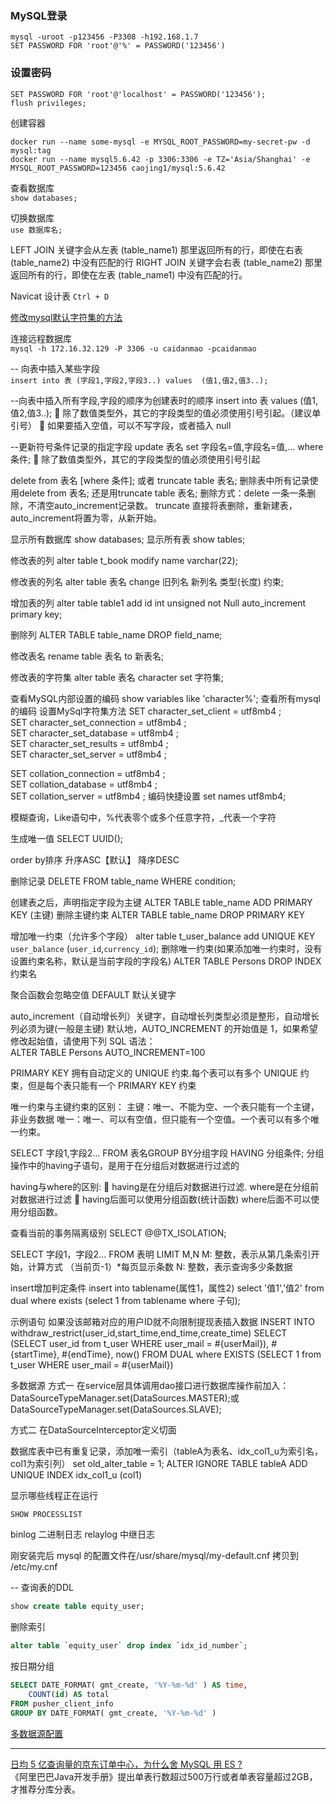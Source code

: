 ### MySQL登录
```shell script
mysql -uroot -p123456 -P3308 -h192.168.1.7
SET PASSWORD FOR 'root'@'%' = PASSWORD('123456')
```
### 设置密码
```shell script
SET PASSWORD FOR 'root'@'localhost' = PASSWORD('123456');
flush privileges;
```
创建容器  
```shell script
docker run --name some-mysql -e MYSQL_ROOT_PASSWORD=my-secret-pw -d mysql:tag
docker run --name mysql5.6.42 -p 3306:3306 -e TZ='Asia/Shanghai' -e MYSQL_ROOT_PASSWORD=123456 caojing1/mysql:5.6.42
```
查看数据库  
`show databases;`

切换数据库  
`use 数据库名;`


LEFT JOIN 关键字会从左表 (table_name1) 那里返回所有的行，即使在右表 (table_name2) 中没有匹配的行
RIGHT JOIN 关键字会右表 (table_name2) 那里返回所有的行，即使在左表 (table_name1) 中没有匹配的行。

Navicat 设计表 `Ctrl + D`

[修改mysql默认字符集的方法](http://database.51cto.com/art/201010/229167.htm)

连接远程数据库  
`mysql -h 172.16.32.129 -P 3306 -u caidanmao -pcaidanmao`

-- 向表中插入某些字段  
`insert into 表 (字段1,字段2,字段3..) values  (值1,值2,值3..); `

--向表中插入所有字段,字段的顺序为创建表时的顺序
insert into 表 values (值1,值2,值3..);
	除了数值类型外，其它的字段类型的值必须使用引号引起。（建议单引号）
	如果要插入空值，可以不写字段，或者插入 null

--更新符号条件记录的指定字段
update 表名 set 字段名=值,字段名=值,... where 条件;
		除了数值类型外，其它的字段类型的值必须使用引号引起

delete from 表名 [where 条件];
或者
truncate table 表名;
	删除表中所有记录使用delete from 表名; 还是用truncate table 表名;
	删除方式：delete 一条一条删除，不清空auto_increment记录数。
	truncate 直接将表删除，重新建表，auto_increment将置为零，从新开始。

	
显示所有数据库	show databases;
显示所有表	show tables;

修改表的列
alter table t_book modify name varchar(22);

修改表的列名
alter table 表名 change 旧列名 新列名 类型(长度) 约束;

增加表的列
alter table table1 add id int unsigned not Null auto_increment primary key;

删除列
ALTER TABLE table_name DROP field_name;

修改表名
rename table 表名 to 新表名;

修改表的字符集
alter table 表名 character set 字符集;

查看MySQL内部设置的编码
show variables like 'character%'; 查看所有mysql的编码
设置MySql字符集方法
SET character_set_client = utf8mb4 ;  
SET character_set_connection = utf8mb4 ;  
SET character_set_database = utf8mb4 ;   
SET character_set_results = utf8mb4 ;    
SET character_set_server = utf8mb4 ;   

SET collation_connection = utf8mb4 ;  
SET collation_database = utf8mb4 ;   
SET collation_server = utf8mb4 ; 
编码快捷设置
set names utf8mb4;

模糊查询，Like语句中，%代表零个或多个任意字符，_代表一个字符

生成唯一值
SELECT UUID();

order by排序 
升序ASC【默认】 
降序DESC

删除记录
DELETE FROM table_name WHERE condition;

创建表之后，声明指定字段为主键
ALTER TABLE table_name ADD PRIMARY KEY (主键)
删除主键约束
ALTER TABLE table_name DROP PRIMARY KEY

增加唯一约束（允许多个字段）
alter table t_user_balance add UNIQUE KEY `user_balance` (`user_id`,`currency_id`);
删除唯一约束(如果添加唯一约束时，没有设置约束名称，默认是当前字段的字段名)
ALTER TABLE Persons DROP INDEX 约束名

聚合函数会忽略空值
DEFAULT 默认关键字

auto_increment（自动增长列）关键字，自动增长列类型必须是整形，自动增长列必须为键(一般是主键)
默认地，AUTO_INCREMENT 的开始值是 1，如果希望修改起始值，请使用下列 SQL 语法：	
ALTER TABLE Persons AUTO_INCREMENT=100

PRIMARY KEY 拥有自动定义的 UNIQUE 约束.每个表可以有多个 UNIQUE 约束，但是每个表只能有一个
PRIMARY KEY 约束

唯一约束与主键约束的区别：
主键：唯一、不能为空、一个表只能有一个主键，非业务数据
唯一：唯一、可以有空值，但只能有一个空值。一个表可以有多个唯一约束。

SELECT 字段1,字段2… FROM 表名GROUP BY分组字段 HAVING 分组条件;
分组操作中的having子语句，是用于在分组后对数据进行过滤的

having与where的区别:
	having是在分组后对数据进行过滤.
where是在分组前对数据进行过滤
	having后面可以使用分组函数(统计函数)
where后面不可以使用分组函数。

查看当前的事务隔离级别
SELECT @@TX_ISOLATION;

SELECT 字段1，字段2... FROM 表明 LIMIT M,N
M: 整数，表示从第几条索引开始，计算方式 （当前页-1）*每页显示条数
N: 整数，表示查询多少条数据

insert增加判定条件
insert into  tablename(属性1，属性2) select '值1','值2' from dual where exists (select 1 from tablename where 子句); 

示例语句 如果没该邮箱对应的用户ID就不向限制提现表插入数据
INSERT INTO withdraw_restrict(user_id,start_time,end_time,create_time)
SELECT  (SELECT user_id from t_user WHERE user_mail = #{userMail}),
		  #{startTime},
		  #{endTime},
		  now()
FROM DUAL where EXISTS (SELECT 1 from t_user WHERE user_mail = #{userMail})

多数据源
方式一
在service层具体调用dao接口进行数据库操作前加入：
DataSourceTypeManager.set(DataSources.MASTER);或
DataSourceTypeManager.set(DataSources.SLAVE);

方式二
在DataSourceInterceptor定义切面

数据库表中已有重复记录，添加唯一索引（tableA为表名、idx_col1_u为索引名，col1为索引列）
set old_alter_table = 1;
ALTER IGNORE TABLE tableA ADD UNIQUE INDEX idx_col1_u (col1)

显示哪些线程正在运行
```sql
SHOW PROCESSLIST
```
binlog 二进制日志
relaylog 中继日志

刚安装完后 mysql 的配置文件在/usr/share/mysql/my-default.cnf 拷贝到 /etc/my.cnf

-- 查询表的DDL  
```sql
show create table equity_user;
```

删除索引 
```sql
alter table `equity_user` drop index `idx_id_number`;
``` 

按日期分组
```sql
SELECT DATE_FORMAT( gmt_create, '%Y-%m-%d' ) AS time,
    COUNT(id) AS total
FROM pusher_client_info
GROUP BY DATE_FORMAT( gmt_create, '%Y-%m-%d' )
```

[多数据源配置](https://blog.csdn.net/qq_37502106/article/details/91044952)








---
[日均 5 亿查询量的京东订单中心，为什么舍 MySQL 用 ES ?](https://mp.weixin.qq.com/s/Iyl8vYUpU8sFhYM_vsFTGQ)  
《阿里巴巴Java开发手册》提出单表行数超过500万行或者单表容量超过2GB，才推荐分库分表。

